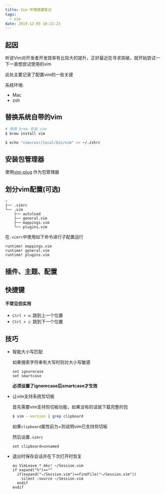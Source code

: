 ```yaml
---
title: Vim 环境搭建笔记
tags:
  - vim
date: 2019-12-05 16:23:23
---
```


## 起因

听说Vim对开发者开发效率有比较大的提升，正好最近在寻求突破，就开始尝试一下一直想尝试使用的vim

此处主要记录了配置vim的一些关键

系统环境: 
- Mac
- zsh

## 替换系统自带的vim

```bash
# 使用 brew 安装 vim
$ brew install vim

$ echo "vim=/usr/local/bin/vim" >> ~/.zshrc

```

## 安装包管理器

使用[vim-plug](https://github.com/junegunn/vim-plug) 作为包管理器

## 划分vim配置(可选)

```
~
├── .vimrc
└── .vim
    ├── autoload
    ├── general.vim
    ├── mappings.vim
    └── plugins.vim
```

在`.vimrc`中使用如下命令进行子配置运行
```
runtime! mappings.vim
runtime! general.vim
runtime! plugins.vim
```

## 插件、主题、配置

<!-- TODO -->

## 快捷键

#### 不常见但实用
- `Ctrl + o`: 跳到上一个位置
- `Ctrl + i`: 跳到下一个位置

## 技巧

- 智能大小写匹配

  如果搜索字符串有大写时则对大小写敏感
  ```
  set ignorecase
  set smartcase
  ```
  **必须设置了ignorecase后smartcase才生效**

- 让vim支持系统剪切板

  首先需要vim支持剪切板功能，如果没有的话就下载完整的包
  ```bash
  $ vim --version | grep clipboard
  ```
  如果`clipboard`属性前为+则说明vim已支持剪切板

  然后设置`.vimrc`
  ```
  set clipboard=unnamed
  ```

- 退出时保存会话并在下次打开时恢复

  ```
  au VimLeave * mks! ~/Session.vim
  if expand("%")==""
    if(expand("~/Session.vim")==findfile("~/Session.vim"))
      silent :source ~/Session.vim
    endif
  endif
  ```
